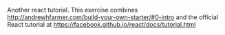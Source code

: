 Another react tutorial. This exercise combines http://andrewhfarmer.com/build-your-own-starter/#0-intro and the official React tutorial at https://facebook.github.io/react/docs/tutorial.html
